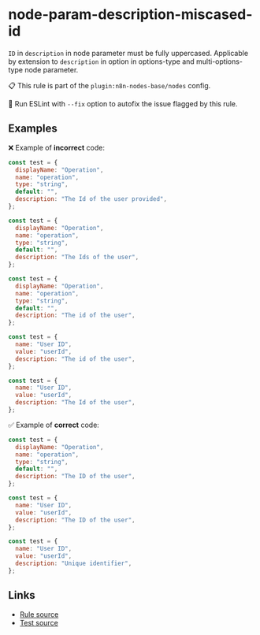[//]: # "File generated from a template. Do not edit this file directly."

# node-param-description-miscased-id

`ID` in `description` in node parameter must be fully uppercased. Applicable by extension to `description` in option in options-type and multi-options-type node parameter.

📋 This rule is part of the `plugin:n8n-nodes-base/nodes` config.

🔧 Run ESLint with `--fix` option to autofix the issue flagged by this rule.

## Examples

❌ Example of **incorrect** code:

```js
const test = {
  displayName: "Operation",
  name: "operation",
  type: "string",
  default: "",
  description: "The Id of the user provided",
};

const test = {
  displayName: "Operation",
  name: "operation",
  type: "string",
  default: "",
  description: "The Ids of the user",
};

const test = {
  displayName: "Operation",
  name: "operation",
  type: "string",
  default: "",
  description: "The id of the user",
};

const test = {
  name: "User ID",
  value: "userId",
  description: "The id of the user",
};

const test = {
  name: "User ID",
  value: "userId",
  description: "The Id of the user",
};
```

✅ Example of **correct** code:

```js
const test = {
  displayName: "Operation",
  name: "operation",
  type: "string",
  default: "",
  description: "The ID of the user",
};

const test = {
  name: "User ID",
  value: "userId",
  description: "The ID of the user",
};

const test = {
  name: "User ID",
  value: "userId",
  description: "Unique identifier",
};
```

## Links

- [Rule source](../../lib/rules/node-param-description-miscased-id.ts)
- [Test source](../../tests/node-param-description-miscased-id.test.ts)
